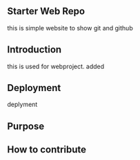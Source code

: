 ## Starter Web Repo

this is simple website to show git and github
## Introduction

this is used for webproject. added 
## Deployment
deplyment
## Purpose

## How to contribute
